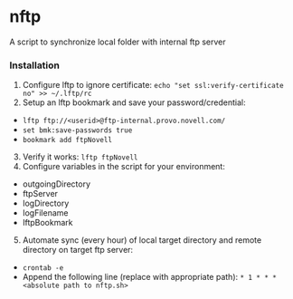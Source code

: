 # nftp
A script to synchronize local folder with internal ftp server

### Installation
1. Configure lftp to ignore certificate:
`echo "set ssl:verify-certificate no" >> ~/.lftp/rc`
2. Setup an lftp bookmark and save your password/credential:
  * `lftp ftp://<userid>@ftp-internal.provo.novell.com/`
  * `set bmk:save-passwords true`
  * `bookmark add ftpNovell`
3. Verify it works:
`lftp ftpNovell`
4. Configure variables in the script for your environment:
  - outgoingDirectory
  - ftpServer
  - logDirectory
  - logFilename
  - lftpBookmark
5. Automate sync (every hour) of local target directory and remote directory on target ftp server:
  * `crontab -e`
  * Append the following line (replace with appropriate path): `* 1 * * * <absolute path to nftp.sh>`
